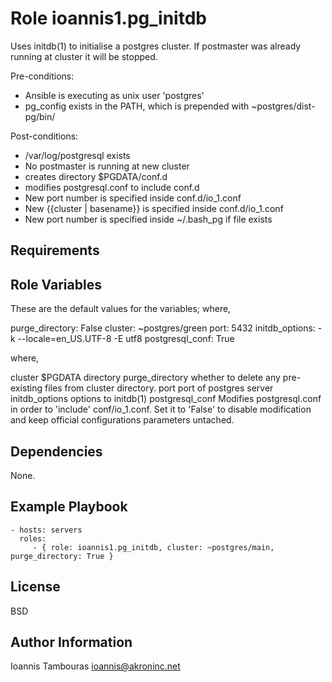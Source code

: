 Role ioannis1.pg_initdb
=========

Uses initdb(1) to initialise a postgres cluster. If postmaster was already running at cluster it will be stopped.

Pre-conditions:
- Ansible is executing as unix user 'postgres'
- pg_config exists in the PATH, which is prepended with  ~postgres/dist-pg/bin/

Post-conditions:
- /var/log/postgresql exists
- No postmaster is running at new cluster 
- creates directory $PGDATA/conf.d  
- modifies postgresql.conf to include conf.d
- New port number is specified inside conf.d/io_1.conf 
- New {{cluster | basename}} is specified inside conf.d/io_1.conf 
- New port number is specified inside ~/.bash_pg if file exists

Requirements
------------


Role Variables
--------------

These are the default values for the variables; where, 

purge_directory:     False
cluster:             ~postgres/green
port:                5432
initdb_options:      -k --locale=en_US.UTF-8 -E utf8
postgresql_conf:     True


where,

cluster           $PGDATA directory 
purge_directory   whether to delete any pre-existing files from cluster directory. 
port              port of postgres server 
initdb_options    options to initdb(1)
postgresql_conf   Modifies postgresql.conf in order to 'include' conf/io_1.conf. Set it to 'False'
                  to disable modification and keep official configurations parameters untached.


Dependencies
------------

None.

Example Playbook
----------------

    - hosts: servers
      roles:
         - { role: ioannis1.pg_initdb, cluster: ~postgres/main, purge_directory: True }

License
-------

BSD

Author Information
------------------
Ioannis Tambouras <ioannis@akroninc.net>

